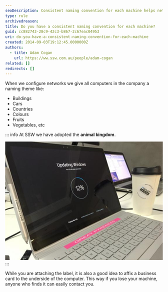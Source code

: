 ```yaml
---
seoDescription: Consistent naming convention for each machine helps network configuration and easy identification, adopting animal kingdom theme at SSW.
type: rule
archivedreason:
title: Do you have a consistent naming convention for each machine?
guid: cc882743-28c9-42c3-b867-2c67eac04953
uri: do-you-have-a-consistent-naming-convention-for-each-machine
created: 2014-09-03T19:12:45.0000000Z
authors:
  - title: Adam Cogan
    url: https://ww.ssw.com.au/people/adam-cogan
related: []
redirects: []
---
```


When we configure networks we give all computers in the company a naming theme like:

- Buildings
- Cars
- Countries
- Colours
- Fruits
- Vegetables, etc

<!--endintro-->

::: info
At SSW we have adopted the **animal kingdom**.

![Figure: We name the PCs and label them - this one is "Great Pyrenees"](SSW-computer-Great-Pyrenees.jpeg)
:::

While you are attaching the label, it is also a good idea to affix a business card to the underside of the computer. This way if you lose your machine, anyone who finds it can easily contact you.
